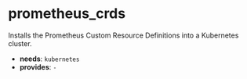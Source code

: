 # prometheus_crds

Installs the Prometheus Custom Resource Definitions into a Kubernetes cluster.

- **needs**: `kubernetes`
- **provides**: `-`